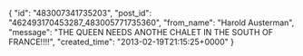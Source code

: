  {
   "id": "483007341735203",
   "post_id": "462493170453287_483005771735360",
   "from_name": "Harold Austerman",
   "message": "THE QUEEN NEEDS ANOTHE CHALET IN THE SOUTH OF FRANCE!!!!",
   "created_time": "2013-02-19T21:15:25+0000"
 }

